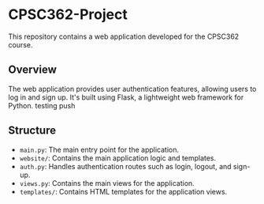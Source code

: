 # CPSC362-Project

This repository contains a web application developed for the CPSC362 course.

## Overview

The web application provides user authentication features, allowing users to log in and sign up. It's built using Flask, a lightweight web framework for Python. testing push

## Structure

- `main.py`: The main entry point for the application.
- `website/`: Contains the main application logic and templates.
- `auth.py`: Handles authentication routes such as login, logout, and sign-up.
- `views.py`: Contains the main views for the application.
- `templates/`: Contains HTML templates for the application views.
